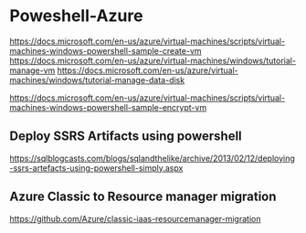 # Poweshell-Azure
https://docs.microsoft.com/en-us/azure/virtual-machines/scripts/virtual-machines-windows-powershell-sample-create-vm
https://docs.microsoft.com/en-us/azure/virtual-machines/windows/tutorial-manage-vm
https://docs.microsoft.com/en-us/azure/virtual-machines/windows/tutorial-manage-data-disk

https://docs.microsoft.com/en-us/azure/virtual-machines/scripts/virtual-machines-windows-powershell-sample-encrypt-vm

Deploy SSRS Artifacts using powershell
---------------------------------------

https://sqlblogcasts.com/blogs/sqlandthelike/archive/2013/02/12/deploying-ssrs-artefacts-using-powershell-simply.aspx


Azure Classic to Resource manager migration
-------------------------------------------

https://github.com/Azure/classic-iaas-resourcemanager-migration


